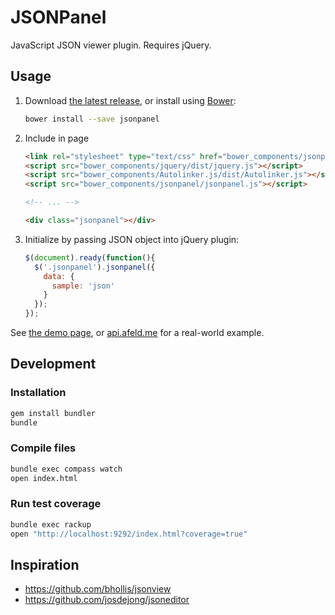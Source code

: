 # JSONPanel

JavaScript JSON viewer plugin. Requires jQuery.

## Usage

1. Download [the latest release](https://github.com/afeld/jsonpanel/releases), or install using [Bower](http://bower.io):

    ```bash
    bower install --save jsonpanel
    ```

1. Include in page

    ```html
    <link rel="stylesheet" type="text/css" href="bower_components/jsonpanel/stylesheets/jsonpanel.css">
    <script src="bower_components/jquery/dist/jquery.js"></script>
    <script src="bower_components/Autolinker.js/dist/Autolinker.js"></script>
    <script src="bower_components/jsonpanel/jsonpanel.js"></script>

    <!-- ... -->

    <div class="jsonpanel"></div>
    ```

1. Initialize by passing JSON object into jQuery plugin:

    ```javascript
    $(document).ready(function(){
      $('.jsonpanel').jsonpanel({
        data: {
          sample: 'json'
        }
      });
    });
    ```

See [the demo page](http://afeld.github.io/jsonpanel/), or [api.afeld.me](http://api.afeld.me) for a real-world example.

## Development

### Installation

```bash
gem install bundler
bundle
```

### Compile files

```bash
bundle exec compass watch
open index.html
```

### Run test coverage

```bash
bundle exec rackup
open "http://localhost:9292/index.html?coverage=true"
```

## Inspiration

* https://github.com/bhollis/jsonview
* https://github.com/josdejong/jsoneditor
